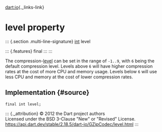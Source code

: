 [dart:io](../../dart-io/dart-io-library){._links-link}

level property
==============

::: {.section .multi-line-signature}
[int](../../dart-core/int-class) level

::: {.features}
final
:::
:::

The compression-[level](level) can be set in the range of `-1..9`, with
`6` being the default compression level. Levels above `6` will have
higher compression rates at the cost of more CPU and memory usage.
Levels below `6` will use less CPU and memory at the cost of lower
compression rates.

Implementation {#source}
--------------

``` {.language-dart data-language="dart"}
final int level;
```

::: {._attribution}
© 2012 the Dart project authors\
Licensed under the BSD 3-Clause \"New\" or \"Revised\" License.\
<https://api.dart.dev/stable/2.18.5/dart-io/GZipCodec/level.html>
:::
